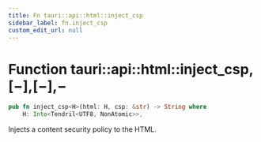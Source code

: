 ```yaml
---
title: Fn tauri::api::html::inject_csp
sidebar_label: fn.inject_csp
custom_edit_url: null
---
```


# Function tauri::api::html::inject_csp,\[−],\[−],−

```rs
pub fn inject_csp<H>(html: H, csp: &str) -> String where
    H: Into<Tendril<UTF8, NonAtomic>>, 
```

Injects a content security policy to the HTML.
